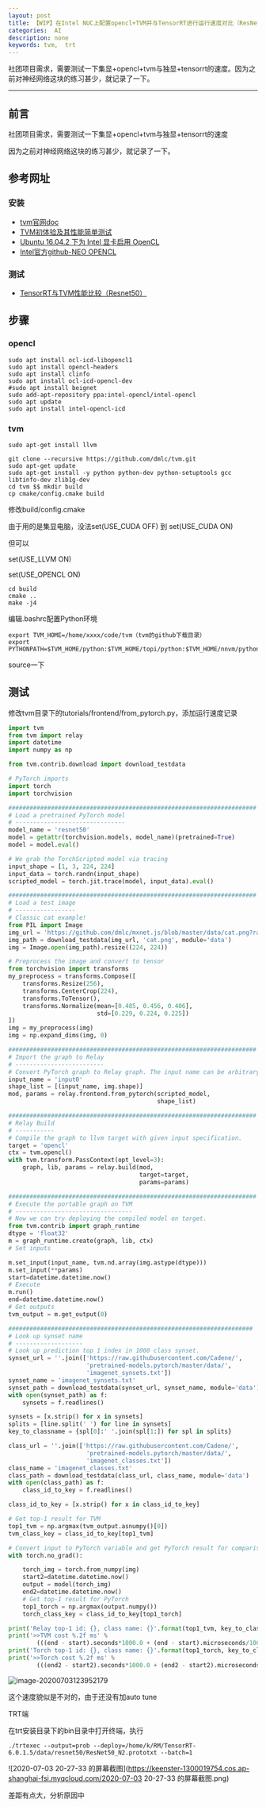 ```yaml
---
layout: post
title: 【WIP】在Intel NUC上配置opencl+TVM并与TensorRT进行运行速度对比（ResNet50）
categories:  AI
description: none
keywords: tvm,  trt
---
```


社团项目需求，需要测试一下集显+opencl+tvm与独显+tensorrt的速度。因为之前对神经网络这块的练习甚少，就记录了一下。

------

## 前言

社团项目需求，需要测试一下集显+opencl+tvm与独显+tensorrt的速度

因为之前对神经网络这块的练习甚少，就记录了一下。

## 参考网址

### 安装

- [tvm官网doc](https://tvm.apache.org/docs/index.html)
- [TVM初体验及其性能简单测试](https://zhuanlan.zhihu.com/p/88369758)
- [Ubuntu 16.04.2 下为 Intel 显卡启用 OpenCL](https://www.linuxidc.com/Linux/2017-03/141455.htm)
- [Intel官方github-NEO OPENCL](https://github.com/intel/compute-runtime/blob/master/opencl/doc/DISTRIBUTIONS.md)

### 测试

- [TensorRT与TVM性能比较（Resnet50）](https://www.jianshu.com/p/071abf40bc0a)

## 步骤

### opencl

```Shell
sudo apt install ocl-icd-libopencl1
sudo apt install opencl-headers
sudo apt install clinfo
sudo apt install ocl-icd-opencl-dev
#sudo apt install beignet
sudo add-apt-repository ppa:intel-opencl/intel-opencl
sudo apt update
sudo apt install intel-opencl-icd
```

### tvm

```shell
sudo apt-get install llvm
```

```shell
git clone --recursive https://github.com/dmlc/tvm.git
sudo apt-get update
sudo apt-get install -y python python-dev python-setuptools gcc libtinfo-dev zlib1g-dev
cd tvm $$ mkdir build
cp cmake/config.cmake build
```

修改build/config.cmake

由于用的是集显电脑，没法set(USE_CUDA OFF) 到 set(USE_CUDA ON)

但可以

 set(USE_LLVM ON)

 set(USE_OPENCL ON)

```shell
cd build
cmake ..
make -j4
```

编辑.bashrc配置Python环境

```shell
export TVM_HOME=/home/xxxx/code/tvm（tvm的github下载目录）
export PYTHONPATH=$TVM_HOME/python:$TVM_HOME/topi/python:$TVM_HOME/nnvm/python
```

source一下



## 测试

修改tvm目录下的tutorials/frontend/from_pytorch.py，添加运行速度记录

```python
import tvm
from tvm import relay
import datetime
import numpy as np

from tvm.contrib.download import download_testdata

# PyTorch imports
import torch
import torchvision

######################################################################
# Load a pretrained PyTorch model
# -------------------------------
model_name = 'resnet50'
model = getattr(torchvision.models, model_name)(pretrained=True)
model = model.eval()

# We grab the TorchScripted model via tracing
input_shape = [1, 3, 224, 224]
input_data = torch.randn(input_shape)
scripted_model = torch.jit.trace(model, input_data).eval()

######################################################################
# Load a test image
# -----------------
# Classic cat example!
from PIL import Image
img_url = 'https://github.com/dmlc/mxnet.js/blob/master/data/cat.png?raw=true'
img_path = download_testdata(img_url, 'cat.png', module='data')
img = Image.open(img_path).resize((224, 224))

# Preprocess the image and convert to tensor
from torchvision import transforms
my_preprocess = transforms.Compose([
    transforms.Resize(256),
    transforms.CenterCrop(224),
    transforms.ToTensor(),
    transforms.Normalize(mean=[0.485, 0.456, 0.406],
                         std=[0.229, 0.224, 0.225])
])
img = my_preprocess(img)
img = np.expand_dims(img, 0)

######################################################################
# Import the graph to Relay
# -------------------------
# Convert PyTorch graph to Relay graph. The input name can be arbitrary.
input_name = 'input0'
shape_list = [(input_name, img.shape)]
mod, params = relay.frontend.from_pytorch(scripted_model,
                                          shape_list)

######################################################################
# Relay Build
# -----------
# Compile the graph to llvm target with given input specification.
target = 'opencl'
ctx = tvm.opencl()
with tvm.transform.PassContext(opt_level=3):
    graph, lib, params = relay.build(mod,
                                     target=target,
                                     params=params)

######################################################################
# Execute the portable graph on TVM
# ---------------------------------
# Now we can try deploying the compiled model on target.
from tvm.contrib import graph_runtime
dtype = 'float32'
m = graph_runtime.create(graph, lib, ctx)
# Set inputs

m.set_input(input_name, tvm.nd.array(img.astype(dtype)))
m.set_input(**params)
start=datetime.datetime.now()
# Execute
m.run()
end=datetime.datetime.now()
# Get outputs
tvm_output = m.get_output(0)

#####################################################################
# Look up synset name
# -------------------
# Look up prediction top 1 index in 1000 class synset.
synset_url = ''.join(['https://raw.githubusercontent.com/Cadene/',
                      'pretrained-models.pytorch/master/data/',
                      'imagenet_synsets.txt'])
synset_name = 'imagenet_synsets.txt'
synset_path = download_testdata(synset_url, synset_name, module='data')
with open(synset_path) as f:
    synsets = f.readlines()

synsets = [x.strip() for x in synsets]
splits = [line.split(' ') for line in synsets]
key_to_classname = {spl[0]:' '.join(spl[1:]) for spl in splits}

class_url = ''.join(['https://raw.githubusercontent.com/Cadene/',
                      'pretrained-models.pytorch/master/data/',
                      'imagenet_classes.txt'])
class_name = 'imagenet_classes.txt'
class_path = download_testdata(class_url, class_name, module='data')
with open(class_path) as f:
    class_id_to_key = f.readlines()

class_id_to_key = [x.strip() for x in class_id_to_key]

# Get top-1 result for TVM
top1_tvm = np.argmax(tvm_output.asnumpy()[0])
tvm_class_key = class_id_to_key[top1_tvm]

# Convert input to PyTorch variable and get PyTorch result for comparison
with torch.no_grad():

    torch_img = torch.from_numpy(img)
    start2=datetime.datetime.now() 
    output = model(torch_img)
    end2=datetime.datetime.now()
    # Get top-1 result for PyTorch
    top1_torch = np.argmax(output.numpy())
    torch_class_key = class_id_to_key[top1_torch]

print('Relay top-1 id: {}, class name: {}'.format(top1_tvm, key_to_classname[tvm_class_key]))
print('>>TVM cost %.2f ms' %
        (((end - start).seconds*1000.0 + (end - start).microseconds/1000.0)))
print('Torch top-1 id: {}, class name: {}'.format(top1_torch, key_to_classname[torch_class_key]))
print('>>Torch cost %.2f ms' %
        (((end2 - start2).seconds*1000.0 + (end2 - start2).microseconds/1000.0)))
```

![image-20200703123952179](https://keenster-1300019754.cos.ap-shanghai-fsi.myqcloud.com/image-20200703123952179.png)

这个速度貌似是不对的，由于还没有加auto tune

TRT端

在trt安装目录下的bin目录中打开终端，执行

```shell
./trtexec --output=prob --deploy=/home/k/RM/TensorRT-6.0.1.5/data/resnet50/ResNet50_N2.prototxt --batch=1
```

![2020-07-03 20-27-33 的屏幕截图](https://keenster-1300019754.cos.ap-shanghai-fsi.myqcloud.com/2020-07-03 20-27-33 的屏幕截图.png)

差距有点大，分析原因中